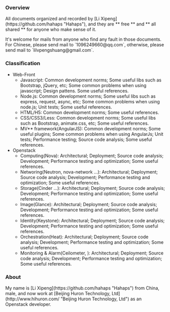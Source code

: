 ### Overview
<p>
All documents organized and recorded by [Li Xipeng](https://github.com/hahaps "Hahaps"), and they are ** free ** and ** all shared ** for anyone who make sense of it.
<p>
<p>
It's welcome for mails from anyone who find any fault in those documents. For Chinese, please send mail to `1096249660@qq.com`, otherwise, please send mail to `lilvpengshuang@gmail.com`.
</p>  

### Classification
* Web-Front
  - Javascript: Common development norms; Some useful libs such as Bootstrap, jQuery, etc; Some common problems when using javascript; Design pattens. Some useful references.
  - Node.js: Common development norms; Some useful libs such as express, request, async, etc; Some common problems when using node.js; Unit tests; Some useful references.
  - HTML/H5: Common development norms; Some useful references.
  - CSS/CSS3/Less: Common development norms; Some useful libs such as Bootstrap, animate.css, etc; Some useful references.
  - MV** framework(AngularJS): Common development norms; Some useful plugins; Some common problems when using AngularJs; Unit tests; Performance testing; Source code analysis; Some useful references.
* Openstack
  - Computing(Nova): Architectural; Deployment; Source code analysis; Development; Performance testing and optimization; Some useful references.
  - Networing(Neutron, nova-network ...): Architectural; Deployment; Source code analysis; Development; Performance testing and optimization; Some useful references.
  - Storage(Cinder ...): Architectural; Deployment; Source code analysis; Development; Performance testing and optimization; Some useful references.
  - Image(Glance): Architectural; Deployment; Source code analysis; Development; Performance testing and optimization; Some useful references.
  - Identity(Keystone): Architectural; Deployment; Source code analysis; Development; Performance testing and optimization; Some useful references.
  - Orchestration(Heat): Architectural; Deployment; Source code analysis; Development; Performance testing and optimization; Some useful references.
  - Monitoring & Alarm(Ceilometer, ): Architectural; Deployment; Source code analysis; Development; Performance testing and optimization; Some useful references.

### About
<p>
My name is [Li Xipeng](https://github.com/hahaps "Hahaps") from China, male, and now work at [Beijing Huron Technology, Ltd](http://www.hihuron.com/ "Beijing Huron Technology, Ltd") as an Openstack developer.
</p>
